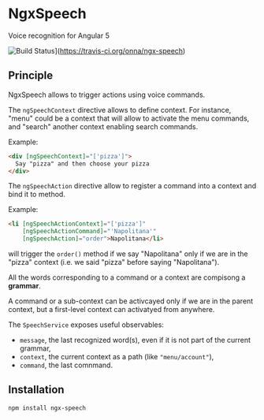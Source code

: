 # NgxSpeech

Voice recognition for Angular 5

![Build Status](https://travis-ci.org/onna/ngx-speech.svg?branch=master)](https://travis-ci.org/onna/ngx-speech)

## Principle

NgxSpeech allows to trigger actions using voice commands.

The `ngSpeechContext` directive allows to define context. For instance, "menu" could be a context that will allow to activate the menu commands, and "search" another context enabling search commands.

Example:

```html
<div [ngSpeechContext]="['pizza']">
  Say "pizza" and then choose your pizza
</div>
```

The `ngSpeechAction` directive allow to register a command into a context and bind it to method.

Example:

```html
<li [ngSpeechActionContext]="['pizza']"
    [ngSpeechActionCommand]="'Napolitana'"
    [ngSpeechAction]="order">Napolitana</li>
```

will trigger the `order()` method if we say "Napolitana" only if we are in the "pizza" context (i.e. we said "pizza" before saying "Napolitana").

All the words corresponding to a command or a context are compisong a **grammar**.

A command or a sub-context can be activcayed only if we are in the parent context, but a first-level context can activatyed from anywhere.

The `SpeechService` exposes useful observables:

- `message`, the last recognized word(s), even if it is not part of the current grammar,
- `context`, the current context as a path (like `"menu/account"`),
- `command`, the last comnmand.

## Installation

```
npm install ngx-speech
```